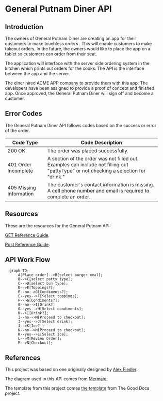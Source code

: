 # General Putnam Diner API
## Introduction 
The owners of General Putnam Diner are creating an app for their customers to make touchless orders . This will enable customers to make takeout orders.
In the future, the owners would like to place the app on a tablet so customers can order from their seat. 

The application will interface with the server side ordering system in the kitchen which prints out orders for the cooks. The API is the interface between the app and the server. 

The diner hired ACME APP company to provide them with this app. The developers have been assigned to provide a proof of concept and finished app.  Once approved, the General Putnam Diner will sign off and become a customer.

## Error Codes
The General Putnam Diner API follows codes based on the success or error of the order.

Code Type| Code Description 
--- | ---
200 OK  |  The order was placed successfully.
401 Order Incomplete | A section of the order was not filled out. Examples can include not filling out "pattyType" or not checking a selection for "drink."
405 Missing Information | The customer's contact information is missing.  A cell phone number and email is required to complete an order. 

## Resources
These are the resources for the General Putnam API:

[GET Reference Guide](https://github.com/Laura-Novich-OBW/student-showcase/blob/main/student-work/michael-felsenthal/api-final-project/GET%20table.md).

[Post Reference Guide](https://github.com/Laura-Novich-OBW/student-showcase/blob/main/student-work/michael-felsenthal/api-final-project/POST.md).

## API Work Flow 
```mermaid
  graph TD;
      A[Place order]-->B[select burger meal];
      B-->C[select patty type];
      C-->D[select bun type];
      D-->E[Toppings?];
      E--no-->G[Condiments?];
      E--yes-->F[Select toppings];
      F-->G[Condiments?];
      G--no-->I[Drink?]
      G--yes-->H[Select condiments];
      H-->I[Drink?];
      I--no-->M[Proceed to checkout];
      I--yes-->J[Select drink];
      J-->K[Ice?];
      K--no-->M[Proceed to checkout];
      K--yes-->L[Select Ice];
      L-->M[Review Order];
      M-->N[Checkout];
```
## References
This project was based on one originally designed by [Alex Fiedler](https://www.linkedin.com/feed/update/urn:li:activity:6626465471241732096/).

The diagram used in this API comes from [Mermaid](https://mermaid-js.github.io/mermaid/#/).

The template from this project comes [the template](https://github.com/thegooddocsproject/templates/blob/master/api-reference/api-reference.md) from The Good Docs project. 


